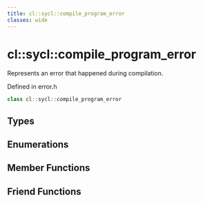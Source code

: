 ```yaml
---
title: cl::sycl::compile_program_error
classes: wide
---
```

# cl::sycl::compile_program_error

Represents an error that happened during compilation. 

Defined in error.h

```cpp
class cl::sycl::compile_program_error
```

## Types

## Enumerations

## Member Functions


## Friend Functions

